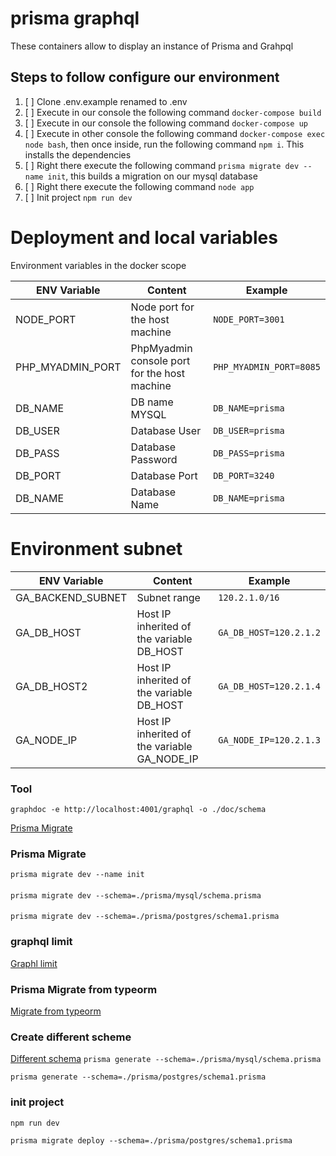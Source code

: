 # prisma graphql

These containers allow to display an instance of Prisma and Grahpql

## Steps to follow configure our environment
1. [ ] Clone .env.example renamed to .env
2. [ ] Execute in our console the following command ``docker-compose build``
3. [ ] Execute in our console the following command ``docker-compose up``
4. [ ] Execute in other console the following command ``docker-compose exec node bash``, then once inside, run the following command ``npm i``. This installs the dependencies
5. [ ] Right there execute the following command ``prisma migrate dev --name init``, this builds a migration on our mysql database
6. [ ] Right there execute the following command ``node app``
7. [ ] Init project ``npm run dev``

# Deployment and local variables
Environment variables in the docker scope


| ENV Variable     | Content                                       | Example                   |
|------------------|-----------------------------------------------|---------------------------|
| NODE_PORT        | Node port for the host machine                | ``NODE_PORT=3001``        |
| PHP_MYADMIN_PORT | PhpMyadmin console port for the host machine  | ``PHP_MYADMIN_PORT=8085`` |
| DB_NAME          | DB name MYSQL                                 | ``DB_NAME=prisma``        |
| DB_USER          | Database User                                 | ``DB_USER=prisma``        |
| DB_PASS          | Database Password                             | ``DB_PASS=prisma``        |
| DB_PORT          | Database Port                                 | ``DB_PORT=3240``          |
| DB_NAME          | Database Name                                 | ``DB_NAME=prisma``        |


# Environment subnet
| ENV Variable      | Content                                      | Example                  |
|-------------------|----------------------------------------------|--------------------------|
| GA_BACKEND_SUBNET | Subnet range                                 | ``120.2.1.0/16``         |
| GA_DB_HOST        | Host IP inherited of the variable DB_HOST    | ``GA_DB_HOST=120.2.1.2`` |
| GA_DB_HOST2       | Host IP inherited of the variable DB_HOST    | ``GA_DB_HOST=120.2.1.4`` |
| GA_NODE_IP        | Host IP inherited of the variable GA_NODE_IP | ``GA_NODE_IP=120.2.1.3`` |

### Tool
``graphdoc -e http://localhost:4001/graphql -o ./doc/schema``

[Prisma Migrate](https://www.youtube.com/watch?v=9l8iZP_HKY8)

### Prisma Migrate
``prisma migrate dev --name init``
####
``prisma migrate dev --schema=./prisma/mysql/schema.prisma``
####
``prisma migrate dev --schema=./prisma/postgres/schema1.prisma``

### graphql limit
[Graphl limit](https://mugan86.medium.com/tips-graphql-limitando-la-profundidad-de-las-consultas-1-cd12f3e0b1ba)

### Prisma Migrate from typeorm
[Migrate from typeorm](https://www.prisma.io/docs/guides/migrate-to-prisma/migrate-from-typeorm)

### Create different scheme
[Different schema](https://github.com/prisma/prisma/issues/2443#issuecomment-630679118)
``prisma generate --schema=./prisma/mysql/schema.prisma``

``prisma generate --schema=./prisma/postgres/schema1.prisma``

### init project
``npm run dev``

``prisma migrate deploy --schema=./prisma/postgres/schema1.prisma``

